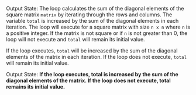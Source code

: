 Output State: 
The loop calculates the sum of the diagonal elements of the square matrix `matrix` by iterating through the rows and columns. The variable `total` is increased by the sum of the diagonal elements in each iteration. The loop will execute for a square matrix with size `n x n` where `n` is a positive integer. If the matrix is not square or if `n` is not greater than 0, the loop will not execute and `total` will remain its initial value.

If the loop executes, `total` will be increased by the sum of the diagonal elements of the matrix in each iteration.
If the loop does not execute, `total` will remain its initial value.

Output State: **If the loop executes, total is increased by the sum of the diagonal elements of the matrix. If the loop does not execute, total remains its initial value.**